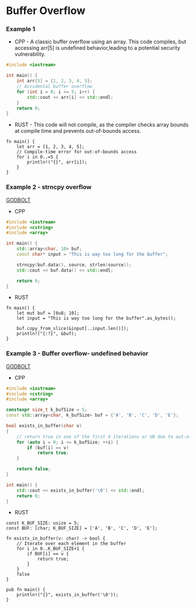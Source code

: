 # Buffer Overflow



### Example 1
* CPP - A classic buffer overflow using an array. This code compiles, but accessing arr[5] is undefined behavior,leading to a potential security vulnerability.
```cpp
#include <iostream>

int main() {
    int arr[5] = {1, 2, 3, 4, 5};
    // Accidental buffer overflow
    for (int i = 0; i <= 5; i++) {
        std::cout << arr[i] << std::endl;
    }
    return 0;
}
```
* RUST - This code will not compile, as the compiler checks array bounds at compile time and prevents out-of-bounds access.
```rust,editable
fn main() {
    let arr = [1, 2, 3, 4, 5];
    // Compile-time error for out-of-bounds access
    for i in 0..=5 {
        println!("{}", arr[i]);
    }
}
```


### Example 2 - strncpy overflow
[GODBOLT](https://godbolt.org/z/3x8arhnad)

* CPP
```cpp
#include <iostream>
#include <cstring>
#include <array>

int main() {
    std::array<char, 10> buf;
    const char* input = "This is way too long for the buffer";

    strncpy(buf.data(), source, strlen(source));
    std::cout << buf.data() << std::endl;

    return 0;
}

```
* RUST
```rust,editable
fn main() {
    let mut buf = [0u8; 10];
    let input = "This is way too long for the buffer".as_bytes();

    buf.copy_from_slice(&input[..input.len()]);
    println!("{:?}", &buf);
}
```



### Example 3 - Buffer overflow- undefined behavior
[GODBOLT](https://godbolt.org/z/bPYveYdTz)

* CPP
```cpp
#include <iostream>
#include <cstring>
#include <array>

constexpr size_t k_bufSize = 5;
const std::array<char, k_bufSize> buf = {'A', 'B', 'C', 'D', 'E'};

bool exists_in_buffer(char v)
{
    // return true in one of the first 4 iterations or UB due to out-of-bounds access
    for (auto i = 0; i <= k_bufSize; ++i) {
        if (buf[i] == v)
            return true;
    }

    return false;
}

int main() {
    std::cout << exists_in_buffer('\0') << std::endl;
    return 0;
}
```

* RUST
```rust,editable
const K_BUF_SIZE: usize = 5;
const BUF: [char; K_BUF_SIZE] = ['A', 'B', 'C', 'D', 'E'];

fn exists_in_buffer(v: char) -> bool {
    // Iterate over each element in the buffer
    for i in 0..K_BUF_SIZE+1 {
        if BUF[i] == v {
            return true;
        }
    }
    false
}

pub fn main() {
    println!("{}", exists_in_buffer('\0'));
}
```




